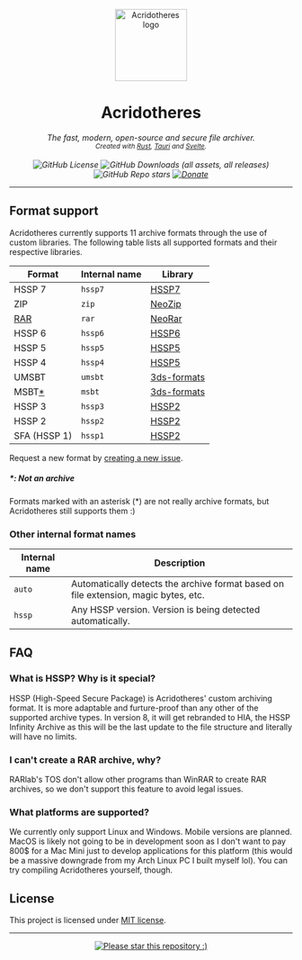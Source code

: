 <p align="center">
  <img src="https://acridotheres.com/favicon.png" height="128" alt="Acridotheres logo">
</p>
<h1 align="center">
  Acridotheres
</h1>
<p align="center"><i>
  The fast, modern, open-source and secure file archiver.<br>
  <sub>
    Created with <a href="https://github.com/rust-lang/rust#readme">Rust</a>, <a href="https://github.com/tauri-apps/tauri#readme">Tauri</a> and <a href="https://github.com/sveltejs/svelte#readme">Svelte</a>.
  </sub>
  <br><br>
  <img alt="GitHub License" src="https://img.shields.io/github/license/acridotheres/acridotheres">
  <img alt="GitHub Downloads (all assets, all releases)" src="https://img.shields.io/github/downloads/acridotheres/acridotheres/total">
  <img alt="GitHub Repo stars" src="https://img.shields.io/github/stars/acridotheres/acridotheres?style=flat">
  <a href="https://ko-fi.com/le0_x8"><img alt="Donate" src="https://img.shields.io/badge/donate-080?logo=ko-fi&logoColor=fff"></a>
</i></p>

---

## Format support

Acridotheres currently supports 11 archive formats through the use of custom libraries. The following table lists all supported formats and their respective libraries.

| Format                                  | Internal name | Library                                                    |
| --------------------------------------- | ------------- | ---------------------------------------------------------- |
| HSSP 7                                  | `hssp7`       | [HSSP7](https://github.com/acridotheres/hssp7)             |
| ZIP                                     | `zip`         | [NeoZip](https://github.com/acridotheres/neozip)           |
| [RAR](#i-cant-create-a-rar-archive-why) | `rar`         | [NeoRar](https://github.com/acridotheres/neorar)           |
| HSSP 6                                  | `hssp6`       | [HSSP6](https://github.com/acridotheres/hssp6)             |
| HSSP 5                                  | `hssp5`       | [HSSP5](https://github.com/acridotheres/hssp5)             |
| HSSP 4                                  | `hssp4`       | [HSSP5](https://github.com/acridotheres/hssp5)             |
| UMSBT                                   | `umsbt`       | [3ds-formats](https://github.com/acridotheres/3ds-formats) |
| MSBT[\*](#-not-an-archive)              | `msbt`        | [3ds-formats](https://github.com/acridotheres/3ds-formats) |
| HSSP 3                                  | `hssp3`       | [HSSP2](https://github.com/acridotheres/hssp2)             |
| HSSP 2                                  | `hssp2`       | [HSSP2](https://github.com/acridotheres/hssp2)             |
| SFA (HSSP 1)                            | `hssp1`       | [HSSP2](https://github.com/acridotheres/hssp2)             |

Request a new format by [creating a new issue](https://github.com/acridotheres/core/issues/new?assignees=Le0X8&labels=format+request&projects=&template=format-request.md&title=Format+support%3A+%3CNAME%3E).

##### \*: Not an archive

Formats marked with an asterisk (\*) are not really archive formats, but Acridotheres still supports them :)

### Other internal format names

| Internal name | Description                                                                         |
| ------------- | ----------------------------------------------------------------------------------- |
| `auto`        | Automatically detects the archive format based on file extension, magic bytes, etc. |
| `hssp`        | Any HSSP version. Version is being detected automatically.                          |

## FAQ

### What is HSSP? Why is it special?

HSSP (High-Speed Secure Package) is Acridotheres' custom archiving format. It is more adaptable and furture-proof than any other of the supported archive types. In version 8, it will get rebranded to HIA, the HSSP Infinity Archive as this will be the last update to the file structure and literally will have no limits.

### I can't create a RAR archive, why?

RARlab's TOS don't allow other programs than WinRAR to create RAR archives, so we don't support this feature to avoid legal issues.

### What platforms are supported?

We currently only support Linux and Windows. Mobile versions are planned. MacOS is likely not going to be in development soon as I don't want to pay 800$ for a Mac Mini just to develop applications for this platform (this would be a massive downgrade from my Arch Linux PC I built myself lol). You can try compiling Acridotheres yourself, though.

## License

This project is licensed under [MIT license](LICENSE).

---

<p align="center">
  <a href="#start-of-content">
    <img src="https://banner.acridotheres.com/star.jpg" alt="Please star this repository :)">
  </a>
</p>

